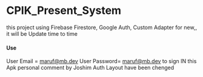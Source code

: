 # CPIK_Present_System
this project using Firebase Firestore, Google Auth, Custom Adapter for new,,
it will be Update time to time
#### Use
User Email = maruf@mb.dev
User Password= maruf@mb.dev
to sign IN this Apk
personal comment by Joshim
Auth Layout have been chenged
